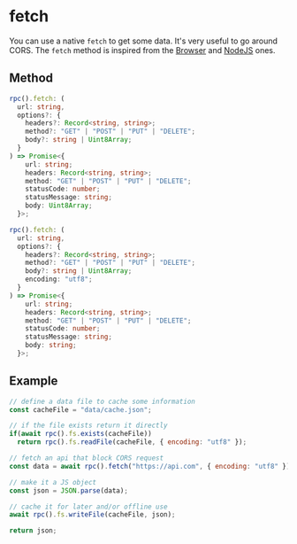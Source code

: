  # fetch

You can use a native `fetch` to get some data.
It's very useful to go around CORS.
The `fetch` method is inspired from the [Browser](https://developer.mozilla.org/en-US/docs/Web/API/Fetch_API) and [NodeJS](https://nodejs.org/dist/latest/docs/api/globals.html) ones. 

## Method

```ts
rpc().fetch: (
  url: string,
  options?: {
    headers?: Record<string, string>;
    method?: "GET" | "POST" | "PUT" | "DELETE";
    body?: string | Uint8Array;
  }
) => Promise<{
    url: string;
    headers: Record<string, string>;
    method: "GET" | "POST" | "PUT" | "DELETE";
    statusCode: number;
    statusMessage: string;
    body: Uint8Array;
  }>;

rpc().fetch: (
  url: string,
  options?: {
    headers?: Record<string, string>;
    method?: "GET" | "POST" | "PUT" | "DELETE";
    body?: string | Uint8Array;
    encoding: "utf8";
  }
) => Promise<{
    url: string;
    headers: Record<string, string>;
    method: "GET" | "POST" | "PUT" | "DELETE";
    statusCode: number;
    statusMessage: string;
    body: string;
  }>;
```

## Example

```js
// define a data file to cache some information
const cacheFile = "data/cache.json";

// if the file exists return it directly
if(await rpc().fs.exists(cacheFile))
  return rpc().fs.readFile(cacheFile, { encoding: "utf8" });

// fetch an api that block CORS request
const data = await rpc().fetch("https://api.com", { encoding: "utf8" });

// make it a JS object
const json = JSON.parse(data);

// cache it for later and/or offline use
await rpc().fs.writeFile(cacheFile, json);

return json;
```
